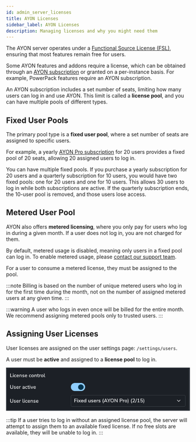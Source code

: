 ```yaml
---
id: admin_server_licenses
title: AYON Licenses
sidebar_label: AYON Licenses
description: Managing licenses and why you might need them
---
```


The AYON server operates under a [Functional Source License (FSL)](https://fair.io/), ensuring that most features remain free for users.

Some AYON features and addons require a license, which can be obtained through an [AYON subscription](https://ynput.io/ayon/pricing/) or granted on a per-instance basis. For example, PowerPack features require an AYON subscription.

An AYON subscription includes a set number of seats, limiting how many users can log in and use AYON. This limit is called a **license pool**, and you can have multiple pools of different types.

## Fixed User Pools

The primary pool type is a **fixed user pool**, where a set number of seats are assigned to specific users.

For example, a yearly [AYON Pro subscription](https://ynput.io/ayon/pricing/) for 20 users provides a fixed pool of 20 seats, allowing 20 assigned users to log in.

You can have multiple fixed pools. If you purchase a yearly subscription for 20 users and a quarterly subscription for 10 users, you would have two fixed pools: one for 20 users and one for 10 users. This allows 30 users to log in while both subscriptions are active. If the quarterly subscription ends, the 10-user pool is removed, and those users lose access.

## Metered User Pool

AYON also offers **metered licensing**, where you only pay for users who log in during a given month. If a user does not log in, you are not charged for them.

By default, metered usage is disabled, meaning only users in a fixed pool can log in. To enable metered usage, please [contact our support team](https://ynput.io/contact/).

For a user to consume a metered license, they must be assigned to the pool.

:::note
Billing is based on the number of unique metered users who log in for the first time during the month, not on the number of assigned metered users at any given time.
:::

:::warning
A user who logs in even once will be billed for the entire month. We recommend assigning metered pools only to trusted users.
:::

## Assigning User Licenses

User licenses are assigned on the user settings page: `/settings/users`.

A user must be **active** and assigned to a **license pool** to log in.

![A user with a fixed license pool](./assets/server/admin/users/users-licenses-fixed.png)

:::tip
If a user tries to log in without an assigned license pool, the server will attempt to assign them to an available fixed license. If no free slots are available, they will be unable to log in.
:::
